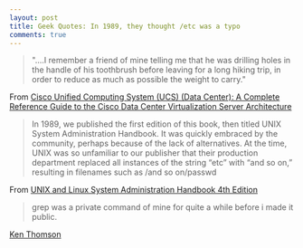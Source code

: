 ```yaml
---
layout: post
title: Geek Quotes: In 1989, they thought /etc was a typo
comments: true
---
```


> "....I remember a friend of mine telling me that he was drilling holes in the handle of his toothbrush before leaving for a long hiking trip, in order to reduce as much as possible the weight to carry."

From [Cisco Unified Computing System (UCS) (Data Center): A Complete Reference Guide to the Cisco Data Center Virtualization Server Architecture](http://www.ciscopress.com/store/cisco-unified-computing-system-ucs-data-center-a-complete-9781587141935)

> In 1989, we published the first edition of this book, then titled UNIX System Administration Handbook. It was quickly embraced by the community, perhaps because of the lack of alternatives. At the time, UNIX was so unfamiliar to our publisher that their production department replaced all instances of the string “etc” with “and so on,” resulting in filenames such as /and so on/passwd

From [UNIX and Linux System Administration Handbook 4th Edition](http://www.admin.com/)

> grep was a private command of mine for quite a while before i made it public.  

[Ken Thomson](https://medium.com/@rualthanzauva/grep-was-a-private-command-of-mine-for-quite-a-while-before-i-made-it-public-ken-thompson-a40e24a5ef48)
